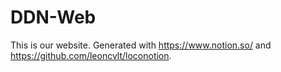 # DDN-Web
This is our website. Generated with https://www.notion.so/ and https://github.com/leoncvlt/loconotion.
